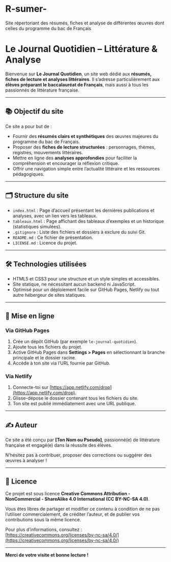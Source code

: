 # R-sumer-
Site répertoriant des résumés, fiches et analyse de différentes œuvres dont celles du programme du bac de Français  
# Le Journal Quotidien – Littérature & Analyse

Bienvenue sur **Le Journal Quotidien**, un site web dédié aux **résumés, fiches de lecture et analyses littéraires**. Il s’adresse particulièrement aux **élèves préparant le baccalauréat de Français**, mais aussi à tous les passionnés de littérature française.

---

## 📚 Objectif du site

Ce site a pour but de :

- Fournir des **résumés clairs et synthétiques** des œuvres majeures du programme du bac de Français.
- Proposer des **fiches de lecture structurées** : personnages, thèmes, registres, mouvements littéraires.
- Mettre en ligne des **analyses approfondies** pour faciliter la compréhension et encourager la réflexion critique.
- Offrir une navigation simple entre l’actualité littéraire et les ressources pédagogiques.

---

## 🗂️ Structure du site

- `index.html` : Page d’accueil présentant les dernières publications et analyses, avec un lien vers les tableaux.
- `tableaux.html` : Page affichant des tableaux d’exemples et un historique (statistiques simulées).
- `.gitignore` : Liste des fichiers et dossiers à exclure du suivi Git.
- `README.md` : Ce fichier de présentation.
- `LICENSE.md` : Licence du projet.

---

## 🛠️ Technologies utilisées

- HTML5 et CSS3 pour une structure et un style simples et accessibles.
- Site statique, ne nécessitant aucun backend ni JavaScript.
- Optimisé pour un déploiement facile sur GitHub Pages, Netlify ou tout autre hébergeur de sites statiques.

---

## 🚀 Mise en ligne

### Via GitHub Pages

1. Crée un dépôt GitHub (par exemple `le-journal-quotidien`).
2. Ajoute tous les fichiers du projet.
3. Active GitHub Pages dans **Settings > Pages** en sélectionnant la branche principale et le dossier racine.
4. Accède à ton site via l’URL fournie par GitHub.

### Via Netlify

1. Connecte-toi sur [https://app.netlify.com/drop](https://app.netlify.com/drop).
2. Glisse-dépose le dossier contenant tous les fichiers du site.
3. Ton site est publié immédiatement avec une URL publique.

---

## ✍️ Auteur

Ce site a été conçu par **[Ton Nom ou Pseudo]**, passionné(e) de littérature française et engagé(e) dans la réussite des élèves.

N’hésitez pas à contribuer, proposer des corrections ou suggérer des œuvres à analyser !

---

## 📄 Licence

Ce projet est sous licence **Creative Commons Attribution - NonCommercial - ShareAlike 4.0 International (CC BY-NC-SA 4.0)**.

Vous êtes libres de partager et modifier ce contenu à condition de ne pas l’utiliser commercialement, de créditer l’auteur, et de publier vos contributions sous la même licence.

Pour plus d’informations, consultez :  
[https://creativecommons.org/licenses/by-nc-sa/4.0/](https://creativecommons.org/licenses/by-nc-sa/4.0/)

---

**Merci de votre visite et bonne lecture !**
